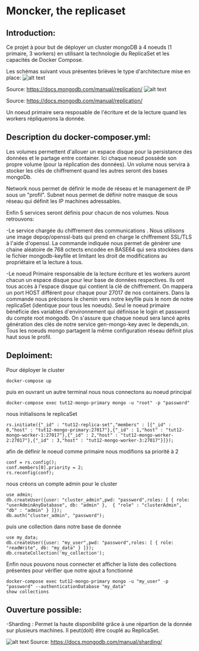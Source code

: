 # Moncker, the replicaset

## Introduction:

Ce projet à pour but de déployer un cluster mongoDB à 4 noeuds (1 primaire, 3 workers) en utilisant la technologie du ReplicaSet et les capacités de Docker Compose.

Les schémas suivant vous présentes brièves le type d'architecture mise en place:
![alt text](https://docs.mongodb.com/manual/_images/replica-set-read-write-operations-primary.bakedsvg.svg)

Source: https://docs.mongodb.com/manual/replication/
![alt text](https://docs.mongodb.com/manual/_images/replica-set-primary-with-two-secondaries.bakedsvg.svg)

Source: https://docs.mongodb.com/manual/replication/

Un noeud primaire sera resposable de l'écriture et de la lecture quand les workers répliquerons la donnée.

## Description du docker-composer.yml:

Les volumes permettent d'allouer un espace disque pour la persistance des données et le partage entre container. Ici chaque noeud possède son propre volume (pour la réplication des données).
Un volume nous servira à stocker les clés de chiffrement quand les autres seront des bases mongoDb.

Network nous permet de définir le mode de réseau et le management de IP sous un "profil". Subnet nous permet de définir notre masque de sous réseau qui définit les IP machines adressables.

Enfin 5 services seront définis pour chacun de nos volumes. Nous retrouvons:

-Le service chargée du chiffrement des communications . Nous utilisons une image depop/openssl-bats qui prend en charge le chiffrement SSL/TLS à l'aide d'openssl.
La commande indiquée nous permet de générer une chaine aléatoire de 768 octects encodée en BASE64 qui sera stockées dans le fichier mongodb-keyfile et limitant les droit de modifications au propriétaire et la lecture à tous.

-Le noeud Primaire responsable de la lecture écriture et les workers auront chacun un espace disque pour leur base de données respectives. Ils ont tous accès à l'espace disque qui contient la clé de chiffrement. On mappera un port HOST différent pour chaque pour 27017 de nos containers. Dans la commande nous précisons le chemin vers notre keyfile puis le nom de notre replicaSet (identique pour tous les noeuds).
Seul le noeud primaire bénéficie des variables d'environnement qui définisse le login et password du compte root mongodb.
On s'assure que chaque noeud sera lancé après génération des clés de notre service gen-mongo-key avec le depends_on.
Tous les noeuds mongo partagent la même configuration réseau définit plus haut sous le profil.

## Deploiment:

Pour déployer le cluster

```
docker-compose up
```

puis en ouvrant un autre terminal nous nous connectons au noeud principal

```
docker-compose exec tut12-mongo-primary mongo -u "root" -p "password"
```

nous initialisons le replicaSet

```
rs.initiate({"_id" : "tut12-replica-set","members" : [{"_id" : 0,"host" : "tut12-mongo-primary:27017"},{"_id" : 1,"host" : "tut12-mongo-worker-1:27017"},{"_id" : 2,"host" : "tut12-mongo-worker-2:27017"},{"_id" : 3,"host" : "tut12-mongo-worker-3:27017"}]});
```

afin de définir le noeud comme primaire nous modifions sa priorité à 2
```
conf = rs.config(); 
conf.members[0].priority = 2;
rs.reconfig(conf);
```

nous créons un compte admin pour le cluster

```
use admin;
db.createUser({user: "cluster_admin",pwd: "password",roles: [ { role: "userAdminAnyDatabase", db: "admin" },  { "role" : "clusterAdmin", "db" : "admin" } ]});
db.auth("cluster_admin", "password");
```

puis une collection dans notre base de donnée

```
use my_data;
db.createUser({user: "my_user",pwd: "password",roles: [ { role: "readWrite", db: "my_data" } ]});
db.createCollection('my_collection');
```

Enfin nous pouvons nous connecter et afficher la liste des collections présentes pour vérifier que notre ajout a fonctionné

```
docker-compose exec tut12-mongo-primary mongo -u "my_user" -p "password" --authenticationDatabase "my_data"
show collections
```

## Ouverture possible:

-Sharding : Permet la haute disponibilité grâce à une répartion de la donnée sur plusieurs machines. Il peut(doit) être couplé au ReplicaSet.

![alt text](https://docs.mongodb.com/manual/_images/sharded-cluster-production-architecture.bakedsvg.svg)
Source: https://docs.mongodb.com/manual/sharding/

```

```
